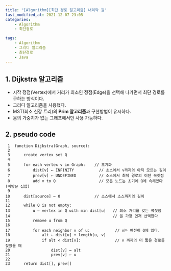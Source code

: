 ```yaml
---
title: "[Algorithm][최단 경로 알고리즘] 내리막 길"
last_modified_at: 2021-12-07 23:05
categories:
    - Algorithm
    - 최단경로

tags:
    - Algorithm
    - 그리디 알고리즘
    - 최단경로
    - Java
---
```


## 1. Dijkstra 알고리즘

* 시작 정점(Vertex)에서 거리가 최소인 정점(Edge)을 선택해 나가면서 최단 경로를 구하는 방식이다. 
* 그리디 알고리즘을 사용했다.
* MST(최소 신장 트리)의 <strong>Prim 알고리즘</strong>과 구현방법이 유시하다.
* 음의 가중치가 없는 그래프에서만 사용 가능하다.

## 2. pseudo code

```text
 1  function Dijkstra(Graph, source):
 2
 3      create vertex set Q
 4
 5      for each vertex v in Graph:    // 초기화
 6          dist[v] ← INFINITY           // 소스에서 v까지의 아직 모르는 길이
 7          prev[v] ← UNDEFINED          // 소스에서 최적 경로의 이전 꼭짓점
 8          add v to Q                   // 모든 노드는 초기에 Q에 속해있다 (미방문 집합)
 9
10      dist[source] ← 0               // 소스에서 소스까지의 길이
11
12      while Q is not empty:
13          u ← vertex in Q with min dist[u]   // 최소 거리를 갖는 꼭짓점
14                                             // 을 가장 먼저 선택한다
15          remove u from Q
16
17          for each neighbor v of u:           // v는 여전히 Q에 있다.
18              alt ← dist[u] + length(u, v)
19              if alt < dist[v]:               // v 까지의 더 짧은 경로를 찾았을 때
20                  dist[v] ← alt
21                  prev[v] ← u
22
23      return dist[], prev[]

```